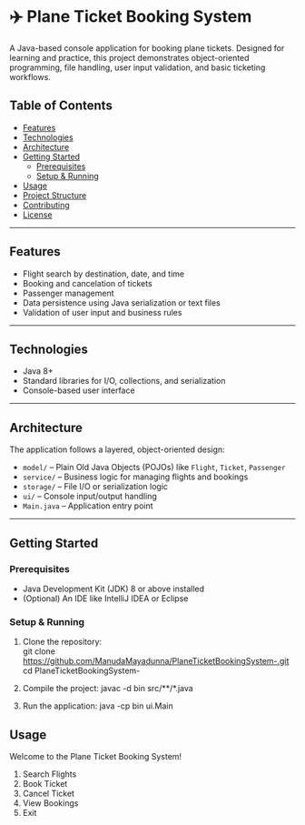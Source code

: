 # ✈️ Plane Ticket Booking System

A Java-based console application for booking plane tickets. Designed for learning and practice, this project demonstrates object-oriented programming, file handling, user input validation, and basic ticketing workflows.

## Table of Contents

- [Features](#features)  
- [Technologies](#technologies)  
- [Architecture](#architecture)  
- [Getting Started](#getting-started)  
  - [Prerequisites](#prerequisites)  
  - [Setup & Running](#setup--running)  
- [Usage](#usage)  
- [Project Structure](#project-structure)  
- [Contributing](#contributing)  
- [License](#license)  

---

## Features

- Flight search by destination, date, and time  
- Booking and cancelation of tickets  
- Passenger management  
- Data persistence using Java serialization or text files  
- Validation of user input and business rules

---

## Technologies

- Java 8+  
- Standard libraries for I/O, collections, and serialization  
- Console-based user interface

---

## Architecture

The application follows a layered, object-oriented design:

- `model/` – Plain Old Java Objects (POJOs) like `Flight`, `Ticket`, `Passenger`  
- `service/` – Business logic for managing flights and bookings  
- `storage/` – File I/O or serialization logic  
- `ui/` – Console input/output handling  
- `Main.java` – Application entry point

---

## Getting Started

### Prerequisites

- Java Development Kit (JDK) 8 or above installed  
- (Optional) An IDE like IntelliJ IDEA or Eclipse

### Setup & Running

1. Clone the repository:  
   git clone https://github.com/ManudaMayadunna/PlaneTicketBookingSystem-.git
   cd PlaneTicketBookingSystem-
   
2. Compile the project:
  javac -d bin src/**/*.java

3. Run the application:
  java -cp bin ui.Main



## Usage

Welcome to the Plane Ticket Booking System!

1. Search Flights
2. Book Ticket
3. Cancel Ticket
4. View Bookings
5. Exit

